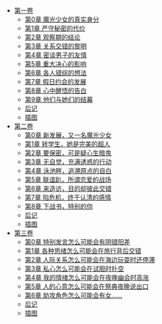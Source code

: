 - [第一卷](/助攻角色怎么可能会有女朋友(援助型角色怎么可能会有女朋友嘛)-作者：はむばね/第一卷)
  - [第0章 魔光少女的真实身分](/助攻角色怎么可能会有女朋友(援助型角色怎么可能会有女朋友嘛)-作者：はむばね/第一卷/第0章%20魔光少女的真实身分.md)
  - [第1章 严守秘密的代价](/助攻角色怎么可能会有女朋友(援助型角色怎么可能会有女朋友嘛)-作者：はむばね/第一卷/第1章%20严守秘密的代价.md)
  - [第2章 观察期的结论](/助攻角色怎么可能会有女朋友(援助型角色怎么可能会有女朋友嘛)-作者：はむばね/第一卷/第2章%20观察期的结论.md)
  - [第3章 关系交错的黎明](/助攻角色怎么可能会有女朋友(援助型角色怎么可能会有女朋友嘛)-作者：はむばね/第一卷/第3章%20关系交错的黎明.md)
  - [第4章 密谈男子的友情](/助攻角色怎么可能会有女朋友(援助型角色怎么可能会有女朋友嘛)-作者：はむばね/第一卷/第4章%20密谈男子的友情.md)
  - [第5章 重大决心的影响](/助攻角色怎么可能会有女朋友(援助型角色怎么可能会有女朋友嘛)-作者：はむばね/第一卷/第5章%20重大决心的影响.md)
  - [第6章 各人错综的想法](/助攻角色怎么可能会有女朋友(援助型角色怎么可能会有女朋友嘛)-作者：はむばね/第一卷/第6章%20各人错综的想法.md)
  - [第7章 假日约会的发展](/助攻角色怎么可能会有女朋友(援助型角色怎么可能会有女朋友嘛)-作者：はむばね/第一卷/第7章%20假日约会的发展.md)
  - [第8章 心中醒悟的告白](/助攻角色怎么可能会有女朋友(援助型角色怎么可能会有女朋友嘛)-作者：はむばね/第一卷/第8章%20心中醒悟的告白.md)
  - [第9章 他们与她们的结幕](/助攻角色怎么可能会有女朋友(援助型角色怎么可能会有女朋友嘛)-作者：はむばね/第一卷/第9章%20他们与她们的结幕.md)
  - [后记](/助攻角色怎么可能会有女朋友(援助型角色怎么可能会有女朋友嘛)-作者：はむばね/第一卷/后记.md)
  - [插图](/助攻角色怎么可能会有女朋友(援助型角色怎么可能会有女朋友嘛)-作者：はむばね/第一卷/插图.md)
- [第二卷](/助攻角色怎么可能会有女朋友(援助型角色怎么可能会有女朋友嘛)-作者：はむばね/第二卷)
  - [第0章 新发展，又一名魔光少女](/助攻角色怎么可能会有女朋友(援助型角色怎么可能会有女朋友嘛)-作者：はむばね/第二卷/第0章%20新发展，又一名魔光少女.md)
  - [第1章 转学生，她是完美的超人](/助攻角色怎么可能会有女朋友(援助型角色怎么可能会有女朋友嘛)-作者：はむばね/第二卷/第1章%20转学生，她是完美的超人.md)
  - [第2章 要保密，可是疑心生暗鬼](/助攻角色怎么可能会有女朋友(援助型角色怎么可能会有女朋友嘛)-作者：はむばね/第二卷/第2章%20要保密，可是疑心生暗鬼.md)
  - [第3章 无自觉，充满诱惑的行动](/助攻角色怎么可能会有女朋友(援助型角色怎么可能会有女朋友嘛)-作者：はむばね/第二卷/第3章%20无自觉，充满诱惑的行动.md)
  - [第4章 泳池畔，追溯原点的自白](/助攻角色怎么可能会有女朋友(援助型角色怎么可能会有女朋友嘛)-作者：はむばね/第二卷/第4章%20泳池畔，追溯原点的自白.md)
  - [第5章 联谊趴，所谓恋爱的战场](/助攻角色怎么可能会有女朋友(援助型角色怎么可能会有女朋友嘛)-作者：はむばね/第二卷/第5章%20联谊趴，所谓恋爱的战场.md)
  - [第6章 来造访，目的却彼此交错](/助攻角色怎么可能会有女朋友(援助型角色怎么可能会有女朋友嘛)-作者：はむばね/第二卷/第6章%20来造访，目的却彼此交错.md)
  - [第7章 陷危机，终于认清的感情](/助攻角色怎么可能会有女朋友(援助型角色怎么可能会有女朋友嘛)-作者：はむばね/第二卷/第7章%20陷危机，终于认清的感情.md)
  - [第8章 下战书，特别的你](/助攻角色怎么可能会有女朋友(援助型角色怎么可能会有女朋友嘛)-作者：はむばね/第二卷/第8章%20下战书，特别的你.md)
  - [后记](/助攻角色怎么可能会有女朋友(援助型角色怎么可能会有女朋友嘛)-作者：はむばね/第二卷/后记.md)
  - [插图](/助攻角色怎么可能会有女朋友(援助型角色怎么可能会有女朋友嘛)-作者：はむばね/第二卷/插图.md)
- [第三卷](/助攻角色怎么可能会有女朋友(援助型角色怎么可能会有女朋友嘛)-作者：はむばね/第三卷)
  - [第0章 特别发言怎么可能会有阴错阳差](/助攻角色怎么可能会有女朋友(援助型角色怎么可能会有女朋友嘛)-作者：はむばね/第三卷/第0章%20特别发言怎么可能会有阴错阳差.md)
  - [第1章 各种思绪怎么可能会在旅行背后交错](/助攻角色怎么可能会有女朋友(援助型角色怎么可能会有女朋友嘛)-作者：はむばね/第三卷/第1章%20各种思绪怎么可能会在旅行背后交错.md)
  - [第2章 人际关系怎么可能会在海边玩耍时还停滞](/助攻角色怎么可能会有女朋友(援助型角色怎么可能会有女朋友嘛)-作者：はむばね/第三卷/第2章%20人际关系怎么可能会在海边玩耍时还停滞.md)
  - [第3章 私心怎么可能会在试胆时扑空](/助攻角色怎么可能会有女朋友(援助型角色怎么可能会有女朋友嘛)-作者：はむばね/第三卷/第3章%20私心怎么可能会在试胆时扑空.md)
  - [第4章 我的情绪怎么可能会在夜晚幽会时高涨](/助攻角色怎么可能会有女朋友(援助型角色怎么可能会有女朋友嘛)-作者：はむばね/第三卷/第4章%20我的情绪怎么可能会在夜晚幽会时高涨.md)
  - [第5章 人的心意怎么可能会在祭典夜晚说出口](/助攻角色怎么可能会有女朋友(援助型角色怎么可能会有女朋友嘛)-作者：はむばね/第三卷/第5章%20人的心意怎么可能会在祭典夜晚说出口.md)
  - [第6章 助攻角色怎么可能会有女……](/助攻角色怎么可能会有女朋友(援助型角色怎么可能会有女朋友嘛)-作者：はむばね/第三卷/第6章%20助攻角色怎么可能会有女…….md)
  - [后记](/助攻角色怎么可能会有女朋友(援助型角色怎么可能会有女朋友嘛)-作者：はむばね/第三卷/后记.md)
  - [插图](/助攻角色怎么可能会有女朋友(援助型角色怎么可能会有女朋友嘛)-作者：はむばね/第三卷/插图.md)
